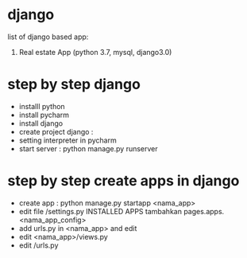 # django
list of django based app:
1. Real estate App (python 3.7, mysql, django3.0)

# step by step django
- installl python
- install pycharm
- install django
- create project django : 
- setting interpreter in pycharm
- start server 	: python manage.py runserver

# step by step create apps in django
- create app : python manage.py startapp <nama_app>
- edit file <project>/settings.py INSTALLED APPS tambahkan pages.apps.<nama_app_config>
- add urls.py in <nama_app> and edit 
- edit <nama_app>/views.py
- edit <project>/urls.py
	

